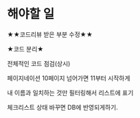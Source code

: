 # 해야할 일

★★코드리뷰 받은 부분 수정★★

★코드 분리★

전체적인 코드 점검(상시)

페이지네이션 10페이지 넘어가면 11부터 시작하게

내 이름과 일치하는 것만 필터링해서 리스트에 표기 

체크리스트 상태 바꾸면 DB에 반영되게하기.
